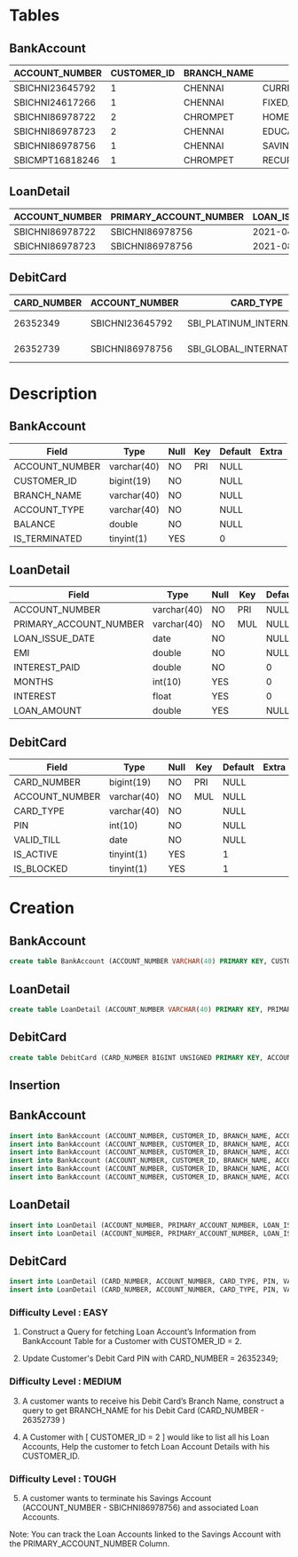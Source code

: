 # Tables

## BankAccount

| ACCOUNT_NUMBER  | CUSTOMER_ID | BRANCH_NAME | ACCOUNT_TYPE              | BALANCE | IS_TERMINATED |
| --------------- | ----------- | ----------- | ------------------------- | ------- | ------------- |
| SBICHNI23645792 | 1           | CHENNAI     | CURRENT_ACCOUNT           | 3300    | 0             |
| SBICHNI24617266 | 1           | CHENNAI     | FIXED_DEPOSIT_ACCOUNT     | 40000   | 0             |
| SBICHNI86978722 | 2           | CHROMPET    | HOME_LOAN_ACCOUNT         | 300000  | 0             |
| SBICHNI86978723 | 2           | CHENNAI     | EDUCATION_LOAN_ACCOUNT    | 120000  | 0             |
| SBICHNI86978756 | 1           | CHENNAI     | SAVINGS_ACCOUNT           | 3000    | 0             |
| SBICMPT16818246 | 1           | CHROMPET    | RECURRING_DEPOSIT_ACCOUNT | 0       | 0             |

## LoanDetail

| ACCOUNT_NUMBER  | PRIMARY_ACCOUNT_NUMBER | LOAN_ISSUE_DATE | EMI  | INTEREST_PAID | MONTHS | INTEREST | LOAN_AMOUNT |
| --------------- | ---------------------- | --------------- | ---- | ------------- | ------ | -------- | ----------- |
| SBICHNI86978722 | SBICHNI86978756        | 2021-04-05      | 6000 | 0             | 24     | 13.2     | 430000      |
| SBICHNI86978723 | SBICHNI86978756        | 2021-08-02      | 3000 | 2300          | 12     | 7.8      | 130000      |

## DebitCard

| CARD_NUMBER | ACCOUNT_NUMBER  | CARD_TYPE                  | PIN  | VALID_TILL | IS_ACTIVE | IS_BLOCKED |
| ----------- | --------------- | -------------------------- | ---- | ---------- | --------- | ---------- |
| 26352349    | SBICHNI23645792 | SBI_PLATINUM_INTERNATIONAL | 1285 | 2021-04-30 | 1         | 0          |
| 26352739    | SBICHNI86978756 | SBI_GLOBAL_INTERNATIONAL   | 4389 | 2021-08-23 | 1         | 0          |

# Description

## BankAccount

| Field          | Type        | Null | Key | Default | Extra |
| -------------- | ----------- | ---- | --- | ------- | ----- |
| ACCOUNT_NUMBER | varchar(40) | NO   | PRI | NULL    |       |
| CUSTOMER_ID    | bigint(19)  | NO   |     | NULL    |       |
| BRANCH_NAME    | varchar(40) | NO   |     | NULL    |       |
| ACCOUNT_TYPE   | varchar(40) | NO   |     | NULL    |       |
| BALANCE        | double      | NO   |     | NULL    |       |
| IS_TERMINATED  | tinyint(1)  | YES  |     | 0       |       |

## LoanDetail

| Field                  | Type        | Null | Key | Default | Extra |
| ---------------------- | ----------- | ---- | --- | ------- | ----- |
| ACCOUNT_NUMBER         | varchar(40) | NO   | PRI | NULL    |       |
| PRIMARY_ACCOUNT_NUMBER | varchar(40) | NO   | MUL | NULL    |       |
| LOAN_ISSUE_DATE        | date        | NO   |     | NULL    |       |
| EMI                    | double      | NO   |     | NULL    |       |
| INTEREST_PAID          | double      | NO   |     | 0       |       |
| MONTHS                 | int(10)     | YES  |     | 0       |       |
| INTEREST               | float       | YES  |     | 0       |       |
| LOAN_AMOUNT            | double      | YES  |     | NULL    |       |

## DebitCard

| Field          | Type        | Null | Key | Default | Extra |
| -------------- | ----------- | ---- | --- | ------- | ----- |
| CARD_NUMBER    | bigint(19)  | NO   | PRI | NULL    |       |
| ACCOUNT_NUMBER | varchar(40) | NO   | MUL | NULL    |       |
| CARD_TYPE      | varchar(40) | NO   |     | NULL    |       |
| PIN            | int(10)     | NO   |     | NULL    |       |
| VALID_TILL     | date        | NO   |     | NULL    |       |
| IS_ACTIVE      | tinyint(1)  | YES  |     | 1       |       |
| IS_BLOCKED     | tinyint(1)  | YES  |     | 1       |       |

# Creation

## BankAccount

```sql
create table BankAccount (ACCOUNT_NUMBER VARCHAR(40) PRIMARY KEY, CUSTOMER_ID INT, BRANCH_NAME VARCHAR(40), ACCOUNT_TYPE VARCHAR(40), BALANCE DOUBLE, IS_TERMINATED BIT(1) DEFAULT false);
```

## LoanDetail

```sql
create table LoanDetail (ACCOUNT_NUMBER VARCHAR(40) PRIMARY KEY, PRIMARY_ACCOUNT_NUMBER VARCHAR(40), LOAN_ISSUE_DATE DATE, EMI DOUBLE NOT NULL, INTEREST_PAID DOUBLE NOT NULL DEFAULT 0, MONTHS INT DEFAULT 0, INTEREST FLOAT DEFAULT 0, LOAN_AMOUNT DOUBLE, CONSTRAINT fk_loan_account FOREIGN KEY (PRIMARY_ACCOUNT_NUMBER) REFERENCES BankAccount(ACCOUNT_NUMBER));
```

## DebitCard

```sql
create table DebitCard (CARD_NUMBER BIGINT UNSIGNED PRIMARY KEY, ACCOUNT_NUMBER VARCHAR(40), CARD_TYPE,VARCHAR(40) NOT NULL, PIN INT, VALID_TILL DATE, IS_ACTIVE BIT(1), IS_BLOCKED BIT(1), CONSTRAINT fk_debit_card FOREIGN KEY (ACCOUNT_NUMBER) REFERENCES BankAccount(ACCOUNT_NUMBER));
```

## Insertion

## BankAccount

```sql
insert into BankAccount (ACCOUNT_NUMBER, CUSTOMER_ID, BRANCH_NAME, ACCOUNT_TYPE, BALANCE, IS_TERMINATED) values('SBICHNI23645792', 1, 'CHENNAI', 'CURRENT_ACCOUNT', 3300, 0);
insert into BankAccount (ACCOUNT_NUMBER, CUSTOMER_ID, BRANCH_NAME, ACCOUNT_TYPE, BALANCE, IS_TERMINATED) values('SBICHNI24617266', 1, 'CHENNAI', 'FIXED_DEPOSIT_ACCOUNT', 40000, 0);
insert into BankAccount (ACCOUNT_NUMBER, CUSTOMER_ID, BRANCH_NAME, ACCOUNT_TYPE, BALANCE, IS_TERMINATED) values('SBICHNI86978722', 2, 'CHROMPET', 'HOME_LOAN_ACCOUNT', 300000, 0);
insert into BankAccount (ACCOUNT_NUMBER, CUSTOMER_ID, BRANCH_NAME, ACCOUNT_TYPE, BALANCE, IS_TERMINATED) values('SBICHNI86978723', 2, 'CHENNAI', 'EDUCATION_LOAN_ACCOUNT', 120000, 0);
insert into BankAccount (ACCOUNT_NUMBER, CUSTOMER_ID, BRANCH_NAME, ACCOUNT_TYPE, BALANCE, IS_TERMINATED) values('SBICHNI86978756' , 1, 'CHENNAI', 'SAVINGS_ACCOUNT', 3000, 0);
insert into BankAccount (ACCOUNT_NUMBER, CUSTOMER_ID, BRANCH_NAME, ACCOUNT_TYPE, BALANCE, IS_TERMINATED) values('SBICMPT16818246', 1, 'CHROMPET', 'RECURRING_DEPOSIT_ACCOUNT', 0, 0);
```

## LoanDetail

```sql
insert into LoanDetail (ACCOUNT_NUMBER, PRIMARY_ACCOUNT_NUMBER, LOAN_ISSUE_DATE, EMI, INTEREST_PAID, MONTHS, INTEREST, LOAN_AMOUNT) values('SBICHNI86978722', 'SBICHNI86978756', '2021-04-05', 6000, 0, 24, 13.2, 430000);
insert into LoanDetail (ACCOUNT_NUMBER, PRIMARY_ACCOUNT_NUMBER, LOAN_ISSUE_DATE, EMI, INTEREST_PAID, MONTHS, INTEREST, LOAN_AMOUNT) values('SBICHNI86978723', 'SBICHNI86978756', '2021-08-02', 3000, 2300, 12, 7.8, 130000);
```

## DebitCard

```sql
insert into LoanDetail (CARD_NUMBER, ACCOUNT_NUMBER, CARD_TYPE, PIN, VALID_TILL, IS_ACTIVE, IS_BLOCKED) values(26352349, 'SBICHNI23645792', 'SBI_PLATINUM_INTERNATIONAL', 1285, '2021-04-30', 1, 0);
insert into LoanDetail (CARD_NUMBER, ACCOUNT_NUMBER, CARD_TYPE, PIN, VALID_TILL, IS_ACTIVE, IS_BLOCKED) values(26352739, 'SBICHNI86978756', 'SBI_GLOBAL_INTERNATIONAL', 4389, '2021-08-23', 1, 0);
```

### Difficulty Level : EASY

1. Construct a Query for fetching Loan Account’s Information from BankAccount Table for a Customer with CUSTOMER_ID = 2.

2. Update Customer's Debit Card PIN with CARD_NUMBER = 26352349;

### Difficulty Level : MEDIUM

3. A customer wants to receive his Debit Card’s Branch Name, construct a query to get BRANCH_NAME for his Debit Card (CARD_NUMBER - 26352739 )

4. A Customer with [ CUSTOMER_ID = 2 ] would like to list all his Loan Accounts, Help the customer to fetch Loan Account Details with his CUSTOMER_ID.

### Difficulty Level : TOUGH

5. A customer wants to terminate his Savings Account (ACCOUNT_NUMBER - SBICHNI86978756) and associated Loan Accounts.

Note: You can track the Loan Accounts linked to the Savings Account with the PRIMARY_ACCOUNT_NUMBER Column.
